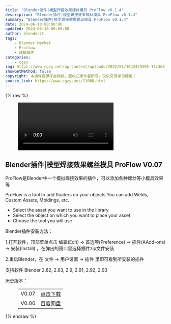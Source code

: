 ```yaml
---
title: "Blender插件|模型焊接效果螺丝模具 ProFlow v0.1.4"
description: "Blender插件|模型焊接效果螺丝模具 ProFlow v0.1.4"
summary: "Blender插件|模型焊接效果螺丝模具 ProFlow v0.1.4"
date: 2024-06-10 00:00:00
updated: 2024-06-10 00:00:00
author: blenderit
tags: 
    - Blender Market
    - Proflow
    - 焊接插件
categories:
    - cgzy
img: https://www.cgzy.net/wp-content/uploads/2022/01/1642423505-17c3d6f9d3a9ad7.jpg
showGetMethod: false
copyright: 本插件资源来自网络，版权归原作者所有，仅供交流学习使用！
source_link: https://www.cgzy.net/11060.html
---
```


{% raw %}
<figure class="wp-block-video aligncenter"><video controls src="https://cloud.video.taobao.com//play/u/705956171/p/1/e/6/t/1/345265761968.mp4"></video></figure><div class="wp-block-pandastudio-title"><div class="title_style_01"><h2 id="h2-0">Blender插件|模型焊接效果螺丝模具 ProFlow V0.07</h2></div></div><p>ProFlow是Blender中一个模拟焊接效果的插件，可以添加各种螺丝等小模具效果等</p><p>ProFlow is a tool to add floaters on your objects.You can add Welds, Custom Assets, Moldings, etc.</p><ul>
<li>Select the asset you want to use in the library</li>



<li>Select the object on which you want to place your asset</li>



<li>Choose the tool you will use</li>
</ul><p><mark style="background-color:rgba(0, 0, 0, 0)" class="has-inline-color has-vivid-red-color">Blender插件安装方法：</mark></p><p>1.打开软件，顶部菜单点击 编辑(Edit) → 首选项(Preference) → 插件(AAdd-ons) → 安装(Install) ，在弹出的窗口里选择插件zip文件安装</p><p>2.重启Blender，在 文件 → 用户设置 → 插件 里即可看到所安装的插件</p><div class="wp-block-pandastudio-tips"><div class="tip success "><p>支持软件 Blender 2.82, 2.83, 2.9, 2.91, 2.92, 2.93</p>
</div></div><div class="wp-block-pandastudio-title"><div class="title_style_01"><p>历史版本：</p></div></div><figure class="wp-block-table"><table><tbody><tr><td>V0.07</td><td><a href="https://www.cgzy.net/go?_=22e8482310aHR0cHM6Ly9wYW4uYmFpZHUuY29tL3MvMUM0bXhBNFo3amF4dTFTYjVvMFRiMEE%2FcHdkPWkwaWE%3D" target="_blank">点击下载</a></td></tr><tr><td>V0.06</td><td><a href="https://www.cgzy.net/go?_=1e71e48b40aHR0cHM6Ly9wYW4uYmFpZHUuY29tL3MvMURBN0FfcHR0SVk0ZEtYOWlISzg1Vmc%2FcHdkPWo1cWI%3D" target="_blank" rel="noreferrer noopener">百度网盘</a></td></tr></tbody></table></figure>
<div style="display: none">cgzy</div>
{% endraw %}